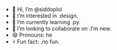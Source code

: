 - 👋 Hi, I’m @siddoplol
- 👀 I’m interested in .design.
- 🌱 I’m currently learning .py.
- 💞️ I’m looking to collaborate on .I'm new.
- 😄 Pronouns: he
- ⚡ Fun fact: .no fun.

<!---
siddoplol/siddoplol is a ✨ special ✨ repository because its `README.md` (this file) appears on your GitHub profile.
You can click the Preview link to take a look at your changes.
--->
